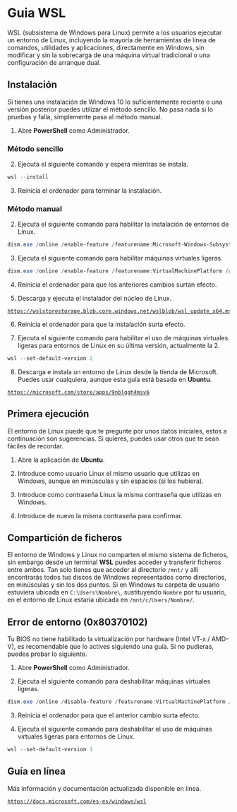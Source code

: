 # Guia WSL
WSL (subsistema de Windows para Linux) permite a los usuarios ejecutar un entorno de Linux, incluyendo la mayoría de herramientas de línea de comandos, utilidades y aplicaciones, directamente en Windows, sin modificar y sin la sobrecarga de una máquina virtual tradicional o una configuración de arranque dual.

## Instalación
Si tienes una instalación de Windows 10 lo suficientemente reciente o una versión posterior puedes utilizar el método sencillo. No pasa nada si lo pruebas y falla, simplemente pasa al método manual.

1. Abre **PowerShell** como Administrador.

### Método sencillo
2. Ejecuta el siguiente comando y espera mientras se instala.
```powershell
wsl --install
```

3. Reinicia el ordenador para terminar la instalación.

### Método manual
2. Ejecuta el siguiente comando para habilitar la instalación de entornos de Linux.
```powershell
dism.exe /online /enable-feature /featurename:Microsoft-Windows-Subsystem-Linux /all /norestart
```

3. Ejecuta el siguiente comando para habilitar máquinas virtuales ligeras.
```powershell
dism.exe /online /enable-feature /featurename:VirtualMachinePlatform /all /norestart
```

4. Reinicia el ordenador para que los anteriores cambios surtan efecto.

5. Descarga y ejecuta el instalador del núcleo de Linux.
<pre><code><a href="https://wslstorestorage.blob.core.windows.net/wslblob/wsl_update_x64.msi">https://wslstorestorage.blob.core.windows.net/wslblob/wsl_update_x64.msi</a></code></pre>

6. Reinicia el ordenador para que la instalación surta efecto.

7. Ejecuta el siguiente comando para habilitar el uso de máquinas virtuales ligeras para entornos de Linux en su última versión, actualmente la 2.
```powershell
wsl --set-default-version 2
```

8. Descarga e instala un entorno de Linux desde la tienda de Microsoft. Puedes usar cualquiera, aunque esta guía está basada en **Ubuntu**.
<pre><code><a href="https://microsoft.com/store/apps/9nblggh4msv6">https://microsoft.com/store/apps/9nblggh4msv6</a></code></pre>

## Primera ejecución
El entorno de Linux puede que te pregunte por unos datos iniciales, estos a continuación son sugerencias. Si quieres, puedes usar otros que te sean fáciles de recordar.

1. Abre la aplicación de **Ubuntu**.

2. Introduce como usuario Linux el mismo usuario que utilizas en Windows, aunque en minúsculas y sin espacios (si los hubiera).

3. Introduce como contraseña Linux la misma contraseña que utilizas en Windows.

4. Introduce de nuevo la misma contraseña para confirmar.

## Compartición de ficheros
El entorno de Windows y Linux no comparten el mismo sistema de ficheros, sin embargo desde un terminal **WSL** puedes acceder y transferir ficheros entre ambos. Tan solo tienes que acceder al directorio `/mnt/` y allí encontrarás todos tus discos de Windows representados como directorios, en minúsculas y sin los dos puntos.
Si en Windows tu carpeta de usuario estuviera ubicada en `C:\Users\Nombre\`, sustituyendo `Nombre` por tu usuario, en el entorno de Linux estaría ubicada en `/mnt/c/Users/Nombre/`.

## Error de entorno (0x80370102)
Tu BIOS no tiene habilitado la virtualización por hardware (Intel VT-x / AMD-V), es recomendable que lo actives siguiendo una guía. Si no pudieras, puedes probar lo siguiente.

1. Abre **PowerShell** como Administrador.

2. Ejecuta el siguiente comando para deshabilitar máquinas virtuales ligeras.
```powershell
dism.exe /online /disable-feature /featurename:VirtualMachinePlatform /norestart
```

3. Reinicia el ordenador para que el anterior cambio surta efecto.

4. Ejecuta el siguiente comando para deshabilitar el uso de máquinas virtuales ligeras para entornos de Linux.
```powershell
wsl --set-default-version 1
```

## Guía en línea
Más información y documentación actualizada disponible en línea.
<pre><code><a href="https://docs.microsoft.com/es-es/windows/wsl">https://docs.microsoft.com/es-es/windows/wsl</a></code></pre>
